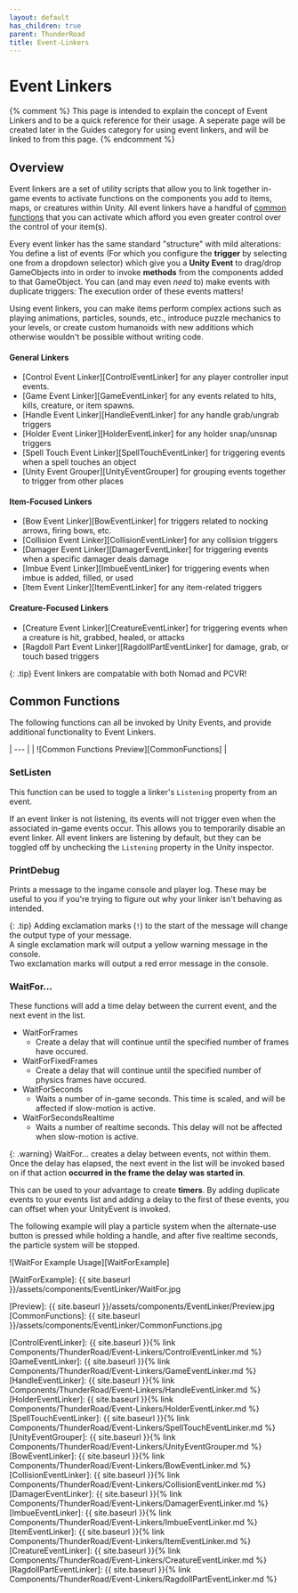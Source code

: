 ```yaml
---
layout: default
has_children: true
parent: ThunderRoad
title: Event-Linkers
---
```

# Event Linkers

{% comment %}
This page is intended to explain the concept of Event Linkers and to be a quick reference for their usage. 
A seperate page will be created later in the Guides category for using event linkers, and will be linked to from this page.
{% endcomment %}

## Overview

Event linkers are a set of utility scripts that allow you to link together in-game events to activate functions on the components you add to items, maps, or creatures within Unity. All event linkers have a handful of [common functions](#common-functions) that you can activate which afford you even greater control over the control of your item(s).

Every event linker has the same standard "structure" with mild alterations: You define a list of events (For which you configure the **trigger** by selecting one from a dropdown selector) which give you a **Unity Event** to drag/drop GameObjects into in order to invoke **methods** from the components added to that GameObject. You can (and may even *need* to) make events with duplicate triggers: The execution order of these events matters!

Using event linkers, you can make items perform complex actions such as playing animations, particles, sounds, etc., introduce puzzle mechanics to your levels, or create custom humanoids with new additions which otherwise wouldn't be possible without writing code.

#### General Linkers
- [Control Event Linker][ControlEventLinker] for any player controller input events.
- [Game Event Linker][GameEventLinker] for any events related to hits, kills, creature, or item spawns. 
- [Handle Event Linker][HandleEventLinker] for any handle grab/ungrab triggers
- [Holder Event Linker][HolderEventLinker] for any holder snap/unsnap triggers
- [Spell Touch Event Linker][SpellTouchEventLinker] for triggering events when a spell touches an object 
- [Unity Event Grouper][UnityEventGrouper] for grouping events together to trigger from other places 
 
#### Item-Focused Linkers
- [Bow Event Linker][BowEventLinker] for triggers related to nocking arrows, firing bows, etc. 
- [Collision Event Linker][CollisionEventLinker] for any collision triggers
- [Damager Event Linker][DamagerEventLinker] for triggering events when a specific damager deals damage
- [Imbue Event Linker][ImbueEventLinker] for triggering events when imbue is added, filled, or used
- [Item Event Linker][ItemEventLinker] for any item-related triggers

#### Creature-Focused Linkers
- [Creature Event Linker][CreatureEventLinker] for triggering events when a creature is hit, grabbed, healed, or attacks 
- [Ragdoll Part Event Linker][RagdollPartEventLinker] for damage, grab, or touch based triggers 




{: .tip}
Event linkers are compatable with both Nomad and PCVR!


## Common Functions

The following functions can all be invoked by Unity Events, and provide additional functionality to Event Linkers.

| --- | 
| ![Common Functions Preview][CommonFunctions] |

### SetListen
This function can be used to toggle a linker's `Listening` property from an event.

If an event linker is not listening, its events will not trigger even when the associated in-game events occur. This allows you to temporarily disable an event linker. All event linkers are listening by default, but they can be toggled off by unchecking the `Listening` property in the Unity inspector.


### PrintDebug

Prints a message to the ingame console and player log. These may be useful to you if you're trying to figure out why your linker isn't behaving as intended.

{: .tip}
Adding exclamation marks (`!`) to the start of the message will change the output type of your message.  
A single exclamation mark will output a yellow warning message in the console.  
Two exclamation marks will output a red error message in the console.


### WaitFor...

These functions will add a time delay between the current event, and the next event in the list.

- WaitForFrames
  - Create a delay that will continue until the specified number of frames have occured.
- WaitForFixedFrames
  - Create a delay that will continue until the specified number of physics frames have occured.
- WaitForSeconds
  - Waits a number of in-game seconds. This time is scaled, and will be affected if slow-motion is active.
- WaitForSecondsRealtime
  - Waits a number of realtime seconds. This delay will not be affected when slow-motion is active.

{: .warning}
WaitFor... creates a delay between events, not within them. Once the delay has elapsed, the next event in the list will be invoked based on if that action **occurred in the frame the delay was started in**. 

This can be used to your advantage to create **timers**. By adding duplicate events to your events list and adding a delay to the first of these events, you can offset when your UnityEvent is invoked.

The following example will play a particle system when the alternate-use button is pressed while holding a handle, and after five realtime seconds, the particle system will be stopped. 

![WaitFor Example Usage][WaitForExample]

[WaitForExample]: {{ site.baseurl }}/assets/components/EventLinker/WaitFor.jpg






[Preview]:                {{ site.baseurl }}/assets/components/EventLinker/Preview.jpg
[CommonFunctions]:        {{ site.baseurl }}/assets/components/EventLinker/CommonFunctions.jpg


[ControlEventLinker]:     {{ site.baseurl }}{% link Components/ThunderRoad/Event-Linkers/ControlEventLinker.md %}
[GameEventLinker]:        {{ site.baseurl }}{% link Components/ThunderRoad/Event-Linkers/GameEventLinker.md %}
[HandleEventLinker]:      {{ site.baseurl }}{% link Components/ThunderRoad/Event-Linkers/HandleEventLinker.md %}
[HolderEventLinker]:      {{ site.baseurl }}{% link Components/ThunderRoad/Event-Linkers/HolderEventLinker.md %}
[SpellTouchEventLinker]:  {{ site.baseurl }}{% link Components/ThunderRoad/Event-Linkers/SpellTouchEventLinker.md %}
[UnityEventGrouper]:      {{ site.baseurl }}{% link Components/ThunderRoad/Event-Linkers/UnityEventGrouper.md %}
[BowEventLinker]:         {{ site.baseurl }}{% link Components/ThunderRoad/Event-Linkers/BowEventLinker.md %}
[CollisionEventLinker]:   {{ site.baseurl }}{% link Components/ThunderRoad/Event-Linkers/CollisionEventLinker.md %}
[DamagerEventLinker]:     {{ site.baseurl }}{% link Components/ThunderRoad/Event-Linkers/DamagerEventLinker.md %}
[ImbueEventLinker]:       {{ site.baseurl }}{% link Components/ThunderRoad/Event-Linkers/ImbueEventLinker.md %}
[ItemEventLinker]:        {{ site.baseurl }}{% link Components/ThunderRoad/Event-Linkers/ItemEventLinker.md %}
[CreatureEventLinker]:    {{ site.baseurl }}{% link Components/ThunderRoad/Event-Linkers/CreatureEventLinker.md %}
[RagdollPartEventLinker]: {{ site.baseurl }}{% link Components/ThunderRoad/Event-Linkers/RagdollPartEventLinker.md %}